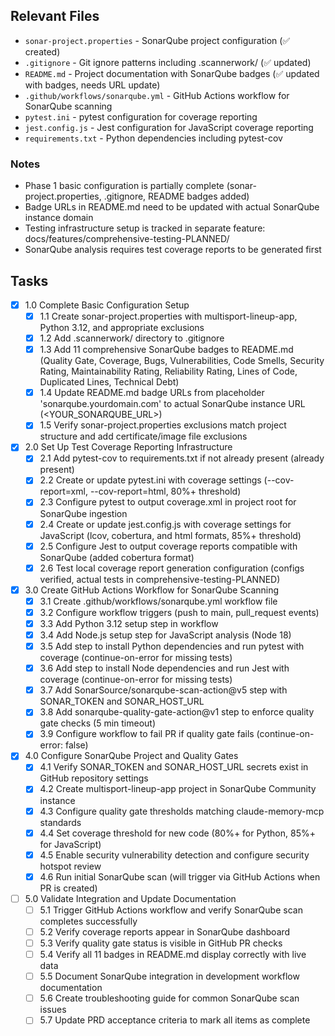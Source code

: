 ## Relevant Files

- `sonar-project.properties` - SonarQube project configuration (✅ created)
- `.gitignore` - Git ignore patterns including .scannerwork/ (✅ updated)
- `README.md` - Project documentation with SonarQube badges (✅ updated with badges, needs URL update)
- `.github/workflows/sonarqube.yml` - GitHub Actions workflow for SonarQube scanning
- `pytest.ini` - pytest configuration for coverage reporting
- `jest.config.js` - Jest configuration for JavaScript coverage reporting
- `requirements.txt` - Python dependencies including pytest-cov

### Notes

- Phase 1 basic configuration is partially complete (sonar-project.properties, .gitignore, README badges added)
- Badge URLs in README.md need to be updated with actual SonarQube instance domain
- Testing infrastructure setup is tracked in separate feature: docs/features/comprehensive-testing-PLANNED/
- SonarQube analysis requires test coverage reports to be generated first

## Tasks

- [x] 1.0 Complete Basic Configuration Setup
  - [x] 1.1 Create sonar-project.properties with multisport-lineup-app, Python 3.12, and appropriate exclusions
  - [x] 1.2 Add .scannerwork/ directory to .gitignore
  - [x] 1.3 Add 11 comprehensive SonarQube badges to README.md (Quality Gate, Coverage, Bugs, Vulnerabilities, Code Smells, Security Rating, Maintainability Rating, Reliability Rating, Lines of Code, Duplicated Lines, Technical Debt)
  - [x] 1.4 Update README.md badge URLs from placeholder 'sonarqube.yourdomain.com' to actual SonarQube instance URL (<YOUR_SONARQUBE_URL>)
  - [x] 1.5 Verify sonar-project.properties exclusions match project structure and add certificate/image file exclusions

- [x] 2.0 Set Up Test Coverage Reporting Infrastructure
  - [x] 2.1 Add pytest-cov to requirements.txt if not already present (already present)
  - [x] 2.2 Create or update pytest.ini with coverage settings (--cov-report=xml, --cov-report=html, 80%+ threshold)
  - [x] 2.3 Configure pytest to output coverage.xml in project root for SonarQube ingestion
  - [x] 2.4 Create or update jest.config.js with coverage settings for JavaScript (lcov, cobertura, and html formats, 85%+ threshold)
  - [x] 2.5 Configure Jest to output coverage reports compatible with SonarQube (added cobertura format)
  - [x] 2.6 Test local coverage report generation configuration (configs verified, actual tests in comprehensive-testing-PLANNED)

- [x] 3.0 Create GitHub Actions Workflow for SonarQube Scanning
  - [x] 3.1 Create .github/workflows/sonarqube.yml workflow file
  - [x] 3.2 Configure workflow triggers (push to main, pull_request events)
  - [x] 3.3 Add Python 3.12 setup step in workflow
  - [x] 3.4 Add Node.js setup step for JavaScript analysis (Node 18)
  - [x] 3.5 Add step to install Python dependencies and run pytest with coverage (continue-on-error for missing tests)
  - [x] 3.6 Add step to install Node dependencies and run Jest with coverage (continue-on-error for missing tests)
  - [x] 3.7 Add SonarSource/sonarqube-scan-action@v5 step with SONAR_TOKEN and SONAR_HOST_URL
  - [x] 3.8 Add sonarqube-quality-gate-action@v1 step to enforce quality gate checks (5 min timeout)
  - [x] 3.9 Configure workflow to fail PR if quality gate fails (continue-on-error: false)

- [x] 4.0 Configure SonarQube Project and Quality Gates
  - [x] 4.1 Verify SONAR_TOKEN and SONAR_HOST_URL secrets exist in GitHub repository settings
  - [x] 4.2 Create multisport-lineup-app project in SonarQube Community instance
  - [x] 4.3 Configure quality gate thresholds matching claude-memory-mcp standards
  - [x] 4.4 Set coverage threshold for new code (80%+ for Python, 85%+ for JavaScript)
  - [x] 4.5 Enable security vulnerability detection and configure security hotspot review
  - [x] 4.6 Run initial SonarQube scan (will trigger via GitHub Actions when PR is created)

- [ ] 5.0 Validate Integration and Update Documentation
  - [ ] 5.1 Trigger GitHub Actions workflow and verify SonarQube scan completes successfully
  - [ ] 5.2 Verify coverage reports appear in SonarQube dashboard
  - [ ] 5.3 Verify quality gate status is visible in GitHub PR checks
  - [ ] 5.4 Verify all 11 badges in README.md display correctly with live data
  - [ ] 5.5 Document SonarQube integration in development workflow documentation
  - [ ] 5.6 Create troubleshooting guide for common SonarQube scan issues
  - [ ] 5.7 Update PRD acceptance criteria to mark all items as complete